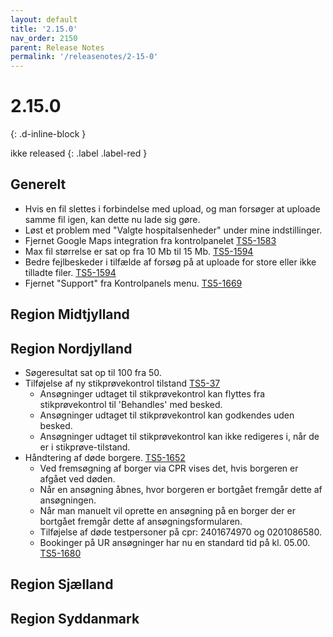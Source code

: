 ```yaml
---
layout: default
title: '2.15.0'
nav_order: 2150
parent: Release Notes
permalink: '/releasenotes/2-15-0'
---
```


# 2.15.0
{: .d-inline-block }

ikke released 
{: .label .label-red }

## Generelt
- Hvis en fil slettes i forbindelse med upload, og man forsøger at uploade samme fil igen, kan dette nu lade sig gøre.
- Løst et problem med "Valgte hospitalsenheder" under mine indstillinger.
- Fjernet Google Maps integration fra kontrolpanelet [TS5-1583](https://sd.trifork.com/browse/TS5-1583)
- Max fil størrelse er sat op fra 10 Mb til 15 Mb. [TS5-1594](https://sd.trifork.com/browse/TS5-1594)
- Bedre fejlbeskeder i tilfælde af forsøg på at uploade for store eller ikke tilladte filer. [TS5-1594](https://sd.trifork.com/browse/TS5-1594)
- Fjernet "Support" fra Kontrolpanels menu. [TS5-1669](https://sd.trifork.com/browse/TS5-1669)

## Region Midtjylland

## Region Nordjylland
- Søgeresultat sat op til 100 fra 50.
- Tilføjelse af ny stikprøvekontrol tilstand [TS5-37](https://sd.trifork.com/browse/TS5-37)
  - Ansøgninger udtaget til stikprøvekontrol kan flyttes fra stikprøvekontrol til 'Behandles' med besked. 
  - Ansøgninger udtaget til stikprøvekontrol kan godkendes uden besked. 
  - Ansøgninger udtaget til stikprøvekontrol kan ikke redigeres i, når de er i stikprøve-tilstand.
- Håndtering af døde borgere. [TS5-1652](https://sd.trifork.com/browse/TS5-1652) 
  - Ved fremsøgning af borger via CPR vises det, hvis borgeren er afgået ved døden. 
  - Når en ansøgning åbnes, hvor borgeren er bortgået fremgår dette af ansøgningen.
  - Når man manuelt vil oprette en ansøgning på en borger der er bortgået fremgår dette af ansøgningsformularen.
  - Tilføjelse af døde testpersoner på cpr: 2401674970 og 0201086580.
  - Bookinger på UR ansøgninger har nu en standard tid på kl. 05.00. [TS5-1680](https://sd.trifork.com/browse/TS5-1680)

## Region Sjælland


## Region Syddanmark

